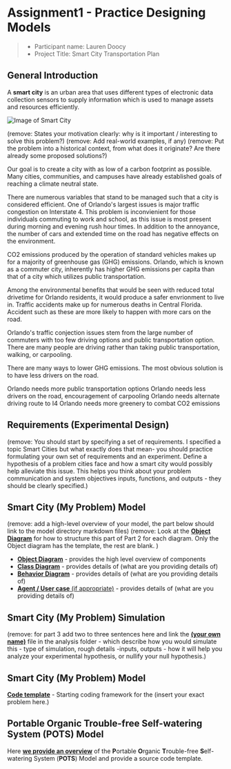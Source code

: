 # Assignment1 - Practice Designing Models

> * Participant name: Lauren Doocy
> * Project Title: Smart City Transportation Plan

## General Introduction

A **smart city** is an urban area that uses different types of electronic data collection sensors to supply information which is used to manage assets and resources efficiently.

![Image of Smart City](images/smartcity.png)

(remove: States your motivation clearly: why is it important / interesting to solve this problem?)
(remove: Add real-world examples, if any)
(remove: Put the problem into a historical context, from what does it originate? Are there already some proposed solutions?)

Our goal is to create a city with as low of a carbon footprint as possible. Many cities, communities, and campuses have already established goals of reaching a climate neutral state.

There are numerous variables that stand to be managed such that a city is considered efficient. One of Orlando's largest issues is major traffic congestion on Interstate 4. This problem is inconvienient for those individuals commuting to work and school, as this issue is most present during morning and evening rush hour times. In addition to the annoyance, the number of cars and extended time on the road has negative effects on the environment.

CO2 emissions produced by the operation of standard vehicles makes up for a majority of greenhouse gas (GHG) emissions. Orlando, which is known as a commuter city, inherently has higher GHG emissions per capita than that of a city which utilizes public transportation.

Among the environmental benefits that would be seen with reduced total drivetime for Orlando residents, it would produce a safer envrionment to live in. Traffic accidents make up for numerous deaths in Central Florida. Accident such as these are more likely to happen with more cars on the road.

Orlando's traffic conjection issues stem from the large number of commuters with too few driving options and public transportation option. There are many people are driving rather than taking public transportation, walking, or carpooling.

There are many ways to lower GHG emissions. The most obvious solution is to have less drivers on the road.

Orlando needs more public transportation options
Orlando needs less drivers on the road, encouragement of carpooling
Orlando needs alternate driving route to I4
Orlando needs more greenery to combat CO2 emissions

## Requirements (Experimental Design)

(remove: You should start by specifying a set of requirements. I specified a topic Smart Cities but what exactly does that mean-  you should practice formulating your own set of requirements and an experiment. Define a hypothesis of a problem cities face and how a smart city would possibly help alleviate this issue. This helps you think about your problem communication and system objectives inputs, functions, and outputs - they should be clearly specified.)

## Smart City (My Problem) Model

(remove: add a high-level overview of your model, the part below should link to the model directory markdown files)
(remove: Look at the [**Object Diagram**](model/object_diagram.md) for how to structure this part of Part 2 for each diagram. Only the Object diagram has the template, the rest are blank. )

* [**Object Diagram**](model/object_diagram.md) - provides the high level overview of components
* [**Class Diagram**](model/class_diagram.md) - provides details of (what are you providing details of)
* [**Behavior Diagram**](model/behavior_diagram.md) - provides details of (what are you providing details of)
* [**Agent / User case** (if appropriate)](model/agent_usecase_diagram.md) - provides details of (what are you providing details of)

## Smart City (My Problem) Simulation

(remove: for part 3 add two to three sentences here and link the [**(your own name)**](model/README.md) file in the analysis folder - which describe how you would simulate this - type of simulation, rough details -inputs, outputs - how it will help you analyze your experimental hypothesis, or nullify your null hypothesis.)


## Smart City (My Problem) Model
[**Code template**](code/README.md) - Starting coding framework for the (insert your exact problem here.)

## **P**ortable **O**rganic **T**rouble-free **S**elf-watering System (**POTS**) Model
Here [**we provide an overview**](code/POTS_system/README.md) of the **P**ortable **O**rganic **T**rouble-free **S**elf-watering System (**POTS**) Model and provide a source code template.
